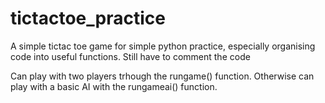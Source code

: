 # tictactoe_practice

A simple tictac toe game for simple python practice, especially organising code into useful functions.
Still have to comment the code

Can play with two players trhough the rungame() function.
Otherwise can play with a basic AI with the rungameai() function.
